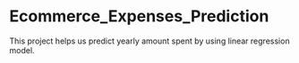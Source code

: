 # Ecommerce_Expenses_Prediction
This project helps us predict yearly amount spent by using linear regression model.
